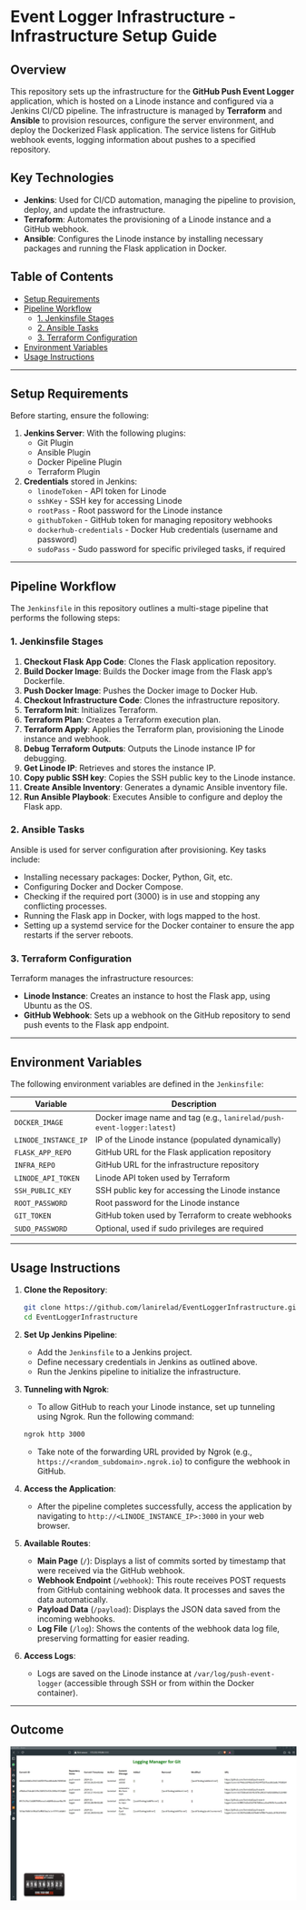 Event Logger Infrastructure - Infrastructure Setup Guide
======================================================

Overview
--------

This repository sets up the infrastructure for the **GitHub Push Event Logger** application, which is hosted on a Linode instance and configured via a Jenkins CI/CD pipeline. The infrastructure is managed by **Terraform** and **Ansible** to provision resources, configure the server environment, and deploy the Dockerized Flask application. The service listens for GitHub webhook events, logging information about pushes to a specified repository.

Key Technologies
----------------

* **Jenkins**: Used for CI/CD automation, managing the pipeline to provision, deploy, and update the infrastructure.
* **Terraform**: Automates the provisioning of a Linode instance and a GitHub webhook.
* **Ansible**: Configures the Linode instance by installing necessary packages and running the Flask application in Docker.

Table of Contents
-----------------

* [Setup Requirements](#setup-requirements)
* [Pipeline Workflow](#pipeline-workflow)
    * [1. Jenkinsfile Stages](#1-jenkinsfile-stages)
    * [2. Ansible Tasks](#2-ansible-tasks)
    * [3. Terraform Configuration](#3-terraform-configuration)
* [Environment Variables](#environment-variables)
* [Usage Instructions](#usage-instructions)

* * *

Setup Requirements
------------------

Before starting, ensure the following:

1. **Jenkins Server**: With the following plugins:
    * Git Plugin
    * Ansible Plugin
    * Docker Pipeline Plugin
    * Terraform Plugin
2. **Credentials** stored in Jenkins:
    * `linodeToken` - API token for Linode
    * `sshKey` - SSH key for accessing Linode
    * `rootPass` - Root password for the Linode instance
    * `githubToken` - GitHub token for managing repository webhooks
    * `dockerhub-credentials` - Docker Hub credentials (username and password)
    * `sudoPass` - Sudo password for specific privileged tasks, if required

* * *

Pipeline Workflow
-----------------

The `Jenkinsfile` in this repository outlines a multi-stage pipeline that performs the following steps:

### 1. **Jenkinsfile Stages**

1. **Checkout Flask App Code**: Clones the Flask application repository.
2. **Build Docker Image**: Builds the Docker image from the Flask app’s Dockerfile.
3. **Push Docker Image**: Pushes the Docker image to Docker Hub.
4. **Checkout Infrastructure Code**: Clones the infrastructure repository.
5. **Terraform Init**: Initializes Terraform.
6. **Terraform Plan**: Creates a Terraform execution plan.
7. **Terraform Apply**: Applies the Terraform plan, provisioning the Linode instance and webhook.
8. **Debug Terraform Outputs**: Outputs the Linode instance IP for debugging.
9. **Get Linode IP**: Retrieves and stores the instance IP.
10. **Copy public SSH key**: Copies the SSH public key to the Linode instance.
11. **Create Ansible Inventory**: Generates a dynamic Ansible inventory file.
12. **Run Ansible Playbook**: Executes Ansible to configure and deploy the Flask app.

### 2. **Ansible Tasks**

Ansible is used for server configuration after provisioning. Key tasks include:

* Installing necessary packages: Docker, Python, Git, etc.
* Configuring Docker and Docker Compose.
* Checking if the required port (3000) is in use and stopping any conflicting processes.
* Running the Flask app in Docker, with logs mapped to the host.
* Setting up a systemd service for the Docker container to ensure the app restarts if the server reboots.

### 3. **Terraform Configuration**

Terraform manages the infrastructure resources:

* **Linode Instance**: Creates an instance to host the Flask app, using Ubuntu as the OS.
* **GitHub Webhook**: Sets up a webhook on the GitHub repository to send push events to the Flask app endpoint.

* * *

Environment Variables
---------------------

The following environment variables are defined in the `Jenkinsfile`:

| Variable            | Description                                                     |
|---------------------|-----------------------------------------------------------------|
| `DOCKER_IMAGE`      | Docker image name and tag (e.g., `lanirelad/push-event-logger:latest`) |
| `LINODE_INSTANCE_IP`| IP of the Linode instance (populated dynamically)               |
| `FLASK_APP_REPO`    | GitHub URL for the Flask application repository                 |
| `INFRA_REPO`        | GitHub URL for the infrastructure repository                    |
| `LINODE_API_TOKEN`  | Linode API token used by Terraform                              |
| `SSH_PUBLIC_KEY`    | SSH public key for accessing the Linode instance                |
| `ROOT_PASSWORD`     | Root password for the Linode instance                           |
| `GIT_TOKEN`         | GitHub token used by Terraform to create webhooks               |
| `SUDO_PASSWORD`     | Optional, used if sudo privileges are required                  |

* * *

Usage Instructions
------------------

1.  **Clone the Repository**:
    
    ```bash
    git clone https://github.com/lanirelad/EventLoggerInfrastructure.git 
    cd EventLoggerInfrastructure
    ```
    
2.  **Set Up Jenkins Pipeline**:
    
    *   Add the `Jenkinsfile` to a Jenkins project.
    *   Define necessary credentials in Jenkins as outlined above.
    *   Run the Jenkins pipeline to initialize the infrastructure.
    
3.  **Tunneling with Ngrok**:
    
    *   To allow GitHub to reach your Linode instance, set up tunneling using Ngrok. Run the following command:
    
    ```bash
    ngrok http 3000
    ```
    
    *   Take note of the forwarding URL provided by Ngrok (e.g., `https://<random_subdomain>.ngrok.io`) to configure the webhook in GitHub.

4.  **Access the Application**:
    
    *   After the pipeline completes successfully, access the application by navigating to `http://<LINODE_INSTANCE_IP>:3000` in your web browser.
    
5.  **Available Routes**:
    
    *   **Main Page** (`/`): Displays a list of commits sorted by timestamp that were received via the GitHub webhook.
    *   **Webhook Endpoint** (`/webhook`): This route receives POST requests from GitHub containing webhook data. It processes and saves the data automatically.
    *   **Payload Data** (`/payload`): Displays the JSON data saved from the incoming webhooks.
    *   **Log File** (`/log`): Shows the contents of the webhook data log file, preserving formatting for easier reading.

6.  **Access Logs**:
    
    *   Logs are saved on the Linode instance at `/var/log/push-event-logger` (accessible through SSH or from within the Docker container).

* * *

Outcome
------------------
![Finall Table](images/tableXmpl.jpg)